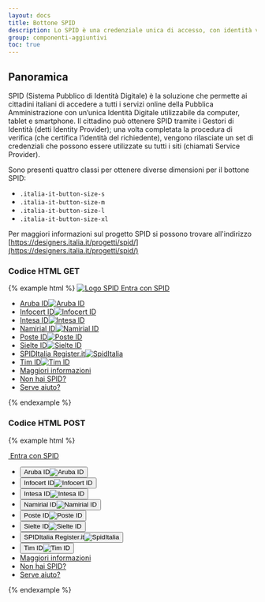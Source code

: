 ```yaml
---
layout: docs
title: Bottone SPID
description: Lo SPID è una credenziale unica di accesso, con identità verificata, che può essere integrata secondo lo standard SAML su siti pubblici ma anche privati.
group: componenti-aggiuntivi
toc: true
---
```


## Panoramica

SPID (Sistema Pubblico di Identità Digitale) è la soluzione che permette ai cittadini italiani di accedere a tutti i servizi online della Pubblica Amministrazione con un’unica Identità Digitale utilizzabile da computer, tablet e smartphone. Il cittadino può ottenere SPID tramite i Gestori di Identità (detti Identity Provider); una volta completata la procedura di verifica (che certifica l’identità del richiedente), vengono rilasciate un set di credenziali che possono essere utilizzate su tutti i siti (chiamati Service Provider).

Sono presenti quattro classi per ottenere diverse dimensioni per il bottone SPID:

* `.italia-it-button-size-s`
* `.italia-it-button-size-m`
* `.italia-it-button-size-l`
* `.italia-it-button-size-xl`

Per maggiori informazioni sul progetto SPID si possono trovare all'indirizzo  [https://designers.italia.it/progetti/spid/](https://designers.italia.it/progetti/spid/)


### Codice HTML GET

{% example html %}
<a href="#" class="italia-it-button italia-it-button-size-l button-spid" spid-idp-button="#spid-idp-button-get" aria-haspopup="true" aria-expanded="false">
    <span class="italia-it-button-icon"><img src="{{ site.baseurl }}/docs/assets/img/spid/spid-ico-circle-bb.svg" alt="Logo SPID" /></span>
    <span class="italia-it-button-text">Entra con SPID</span>
</a>
<div id="spid-idp-button-get" class="spid-idp-button spid-idp-button-tip spid-idp-button-relative">
    <ul id="spid-idp-list-root-get" class="spid-idp-button-menu" aria-labelledby="spid-idp">
        <li class="spid-idp-button-link" data-idp="arubaid">
            <a href="#"><span class="spid-sr-only">Aruba ID</span><img src="{{ site.baseurl }}/docs/assets/img/spid/spid-idp-arubaid.svg" alt="Aruba ID" /></a>
        </li>
        <li class="spid-idp-button-link" data-idp="infocertid">
            <a href="#"><span class="spid-sr-only">Infocert ID</span><img src="{{ site.baseurl }}/docs/assets/img/spid/spid-idp-infocertid.svg" alt="Infocert ID" /></a>
        </li>
        <li class="spid-idp-button-link" data-idp="intesaid">
            <a href="#"><span class="spid-sr-only">Intesa ID</span><img src="{{ site.baseurl }}/docs/assets/img/spid/spid-idp-intesaid.svg" alt="Intesa ID" /></a>
        </li>
        <li class="spid-idp-button-link" data-idp="namirialid">
            <a href="#"><span class="spid-sr-only">Namirial ID</span><img src="{{ site.baseurl }}/docs/assets/img/spid/spid-idp-namirialid.svg" alt="Namirial ID" /></a>
        </li>
        <li class="spid-idp-button-link" data-idp="posteid">
            <a href="#"><span class="spid-sr-only">Poste ID</span><img src="{{ site.baseurl }}/docs/assets/img/spid/spid-idp-posteid.svg" alt="Poste ID" /></a>
        </li>
        <li class="spid-idp-button-link" data-idp="sielteid">
            <a href="#"><span class="spid-sr-only">Sielte ID</span><img src="{{ site.baseurl }}/docs/assets/img/spid/spid-idp-sielteid.svg" alt="Sielte ID" /></a>
        </li>
        <li class="spid-idp-button-link" data-idp="spiditalia">
            <a href="#"><span class="spid-sr-only">SPIDItalia Register.it</span><img src="{{ site.baseurl }}/docs/assets/img/spid/spid-idp-spiditalia.svg" alt="SpidItalia" /></a>
        </li>
        <li class="spid-idp-button-link" data-idp="timid">
            <a href="#"><span class="spid-sr-only">Tim ID</span><img src="{{ site.baseurl }}/docs/assets/img/spid/spid-idp-timid.svg" alt="Tim ID" /></a>
        </li>
        <li class="spid-idp-support-link" data-spidlink="info">
            <a href="https://www.spid.gov.it">Maggiori informazioni</a>
        </li>
        <li class="spid-idp-support-link" data-spidlink="rich">
            <a href="https://www.spid.gov.it/richiedi-spid">Non hai SPID?</a>
        </li>
        <li class="spid-idp-support-link" data-spidlink="help">
            <a href="https://www.spid.gov.it/serve-aiuto">Serve aiuto?</a>
        </li>
    </ul>
</div>
{% endexample %}

### Codice HTML POST

{% example html %}
<form name="spid_idp_access" action="#" method="post">
    <input type="hidden" name="param_001" value="" />
    <input type="hidden" name="param_002" value="" />
    <input type="hidden" name="param_003" value="" />
    <a href="#" class="italia-it-button italia-it-button-size-l button-spid" spid-idp-button="#spid-idp-button-post" aria-haspopup="true" aria-expanded="false">
        <span class="italia-it-button-icon"><img src="{{ site.baseurl }}/docs/assets/img/spid/spid-ico-circle-bb.svg" onerror="this.src='{{ site.baseurl }}/docs/assets/img/spid/spid-ico-circle-bb.png'; this.onerror=null;" alt="" /></span>
        <span class="italia-it-button-text">Entra con SPID</span>
    </a>
    <div id="spid-idp-button-post" class="spid-idp-button spid-idp-button-tip spid-idp-button-relative">
        <ul id="spid-idp-list-root-post" class="spid-idp-button-menu" aria-labelledby="spid-idp">
            <li class="spid-idp-button-link" data-idp="arubaid">
                <button class="idp-button-idp-logo" name="aruba_id" type="submit"><span class="spid-sr-only">Aruba ID</span><img class="spid-idp-button-logo" src="{{ site.baseurl }}/docs/assets/img/spid/spid-idp-arubaid.svg" onerror="this.src='{{ site.baseurl }}/docs/assets/img/spid/spid-idp-arubaid.png'; this.onerror=null;" alt="Aruba ID" /></button>
            </li>
            <li class="spid-idp-button-link" data-idp="infocertid">
                <button class="idp-button-idp-logo" name="infocert_id" type="submit"><span class="spid-sr-only">Infocert ID</span><img class="spid-idp-button-logo" src="{{ site.baseurl }}/docs/assets/img/spid/spid-idp-infocertid.svg" onerror="this.src='{{ site.baseurl }}/docs/assets/img/spid/spid-idp-infocertid.png'; this.onerror=null;" alt="Infocert ID" /></button>
            </li>
            <li class="spid-idp-button-link" data-idp="intesaid">
                <button class="idp-button-idp-logo" name="intesa_id" type="submit"><span class="spid-sr-only">Intesa ID</span><img class="spid-idp-button-logo" src="{{ site.baseurl }}/docs/assets/img/spid/spid-idp-intesaid.svg" onerror="this.src='{{ site.baseurl }}/docs/assets/img/spid/spid-idp-intesaid.png'; this.onerror=null;" alt="Intesa ID" /></button>
            </li>
            <li class="spid-idp-button-link" data-idp="namirialid">
                <button class="idp-button-idp-logo" name="namirial_id" type="submit"><span class="spid-sr-only">Namirial ID</span><img class="spid-idp-button-logo" src="{{ site.baseurl }}/docs/assets/img/spid/spid-idp-namirialid.svg" onerror="this.src='{{ site.baseurl }}/docs/assets/img/spid/spid-idp-namirialid.png'; this.onerror=null;" alt="Namirial ID" /></button>
            </li>
            <li class="spid-idp-button-link" data-idp="posteid">
                <button class="idp-button-idp-logo" name="poste_id" type="submit"><span class="spid-sr-only">Poste ID</span><img class="spid-idp-button-logo" src="{{ site.baseurl }}/docs/assets/img/spid/spid-idp-posteid.svg" onerror="this.src='{{ site.baseurl }}/docs/assets/img/spid/spid-idp-posteid.png'; this.onerror=null;" alt="Poste ID" /></button>
            </li>
            <li class="spid-idp-button-link" data-idp="sielteid">
                <button class="idp-button-idp-logo" name="sielte_id" type="submit"><span class="spid-sr-only">Sielte ID</span><img class="spid-idp-button-logo" src="{{ site.baseurl }}/docs/assets/img/spid/spid-idp-sielteid.svg" onerror="this.src='{{ site.baseurl }}/docs/assets/img/spid/spid-idp-sielteid.png'; this.onerror=null;" alt="Sielte ID" /></button>
            </li>
            <li class="spid-idp-button-link" data-idp="spiditalia">
                <button class="idp-button-idp-logo" name="spiditalia" type="submit"><span class="spid-sr-only">SPIDItalia Register.it</span><img class="spid-idp-button-logo" src="{{ site.baseurl }}/docs/assets/img/spid/spid-idp-spiditalia.svg" onerror="this.src='{{ site.baseurl }}/docs/assets/img/spid/spid-idp-spiditalia.png'; this.onerror=null;" alt="SpidItalia" /></button>
            </li>
            <li class="spid-idp-button-link" data-idp="timid">
                <button class="idp-button-idp-logo" name="tim_id" type="submit"><span class="spid-sr-only">Tim ID</span><img class="spid-idp-button-logo" src="{{ site.baseurl }}/docs/assets/img/spid/spid-idp-timid.svg" onerror="this.src='{{ site.baseurl }}/docs/assets/img/spid/spid-idp-timid.png'; this.onerror=null;" alt="Tim ID" /></button>
            </li>
            <li class="spid-idp-support-link" data-spidlink="info">
                <a href="https://www.spid.gov.it">Maggiori informazioni</a>
            </li>
            <li class="spid-idp-support-link" data-spidlink="rich">
                <a href="https://www.spid.gov.it/richiedi-spid">Non hai SPID?</a>
            </li>
            <li class="spid-idp-support-link" data-spidlink="help">
                <a href="https://www.spid.gov.it/serve-aiuto">Serve aiuto?</a>
            </li>
        </ul>
    </div>
</form>
{% endexample %}
